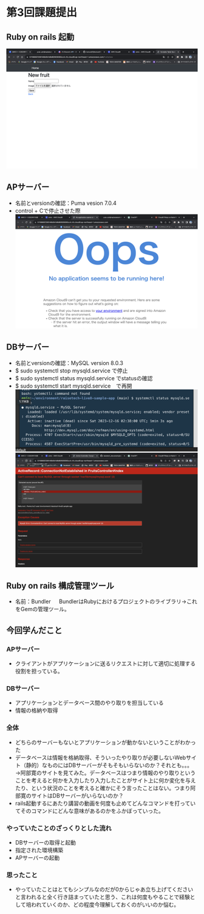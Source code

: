 # 第3回課題提出
## Ruby on rails 起動
![作動状況](images/lecture03-image1.png)

## APサーバー
* 名前とversionの確認：Puma vesion 7.0.4
* control + Cで停止させた際
![APサーバー停止](images/lecture03-image2.png)

## DBサーバー
* 名前とversionの確認：MySQL version 8.0.3
* $ sudo systemctl stop mysqld.service で停止
* $ sudo systemctl status mysqld.service でstatusの確認
* $ sudo systemctl start mysqld.service　で再開
![MySQL　inactive](images/lecture03-image3.png)
![MySQL 停止時の状況](images/lecture03-image4.png)

## Ruby on rails 構成管理ツール
* 名前：Bundler
　
BundlerはRubyにおけるプロジェクトのライブラリ→これをGemの管理ツール。

## 今回学んだこと
### APサーバー
* クライアントがアプリケーションに送るリクエストに対して適切に処理する役割を担っている。

### DBサーバー
* アプリケーションとデータベース間のやり取りを担当している
* 情報の格納や取得

### 全体
* どちらのサーバーもないとアプリケーションが動かないということがわかった
* データベースは情報を格納取得、そういったやり取りが必要しないWebサイト（静的）なものにはDBサーバーがそもそもいらないのか？それとも。。。
→阿部寛のサイトを見てみた。データベースはつまり情報のやり取りということを考えると何かを入力したり入力したことがサイト上に何か変化を与えたり、という状況のことを考えると確かにそう言ったことはない。つまり阿部寛のサイトはDBサーバーがいらないのか？
* rails起動するにあたり講習の動画を何度も止めてどんなコマンドを打っていてそのコマンドにどんな意味があるのかをふかぼっていった。

### やっていたことのざっくりとした流れ
* DBサーバーの取得と起動
* 指定された環境構築
* APサーバーの起動

### 思ったこと
* やっていたことはとてもシンプルなのだが0からじゃあ立ち上げてくださいと言われると全く行き詰まっていたと思う、これは何度もやることで経験として培われていくのか、どの程度今理解しておくのがいいのか悩む。


